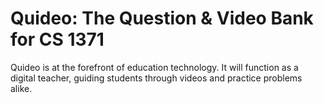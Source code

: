 # Quideo: The Question & Video Bank for CS 1371

Quideo is at the forefront of education technology. It will function as a digital
teacher, guiding students through videos and practice problems alike.
